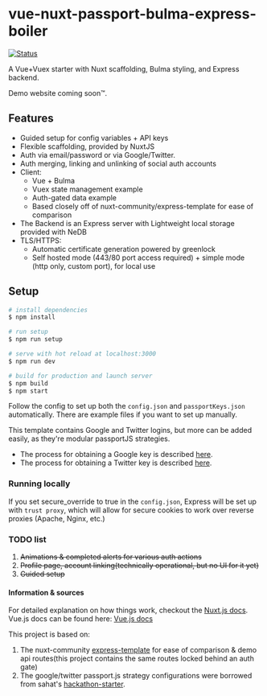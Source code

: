 # vue-nuxt-passport-bulma-express-boiler

[![Status](https://travis-ci.org/scharkee/vue-nuxt-passport-bulma-express-boiler.svg?branch=master)](https://travis-ci.org/scharkee/vue-nuxt-passport-bulma-express-boiler)

A Vue+Vuex starter with Nuxt scaffolding, Bulma styling, and Express backend.

Demo website coming soon™.

## Features

- Guided setup for config variables + API keys
- Flexible scaffolding, provided by NuxtJS
- Auth via email/password or via Google/Twitter.
- Auth merging, linking and unlinking of social auth accounts
- Client:
  - Vue + Bulma
  - Vuex state management example
  - Auth-gated data example
  - Based closely off of nuxt-community/express-template for ease of comparison
- The Backend is an Express server with Lightweight local storage provided with NeDB
- TLS/HTTPS:
  - Automatic certificate generation powered by greenlock
  - Self hosted mode (443/80 port access required) + simple mode (http only, custom port), for local use

## Setup

```bash
# install dependencies
$ npm install

# run setup
$ npm run setup

# serve with hot reload at localhost:3000
$ npm run dev

# build for production and launch server
$ npm build
$ npm start
```

Follow the config to set up both the `config.json` and `passportKeys.json` automatically. There are example files if you want to set up manually.

This template contains Google and Twitter logins, but more can be added easily, as they're modular passportJS strategies.

- The process for obtaining a Google key is described [here](https://developers.google.com/identity/protocols/OAuth2).
- The process for obtaining a Twitter key is described [here](https://developer.twitter.com/en/docs/basics/authentication/guides/access-tokens.html).

### Running locally

If you set secure_override to true in the `config.json`, Express will be set up with `trust proxy`, which will allow for secure cookies to work over reverse proxies (Apache, Nginx, etc.)

### TODO list

1. ~~Animations & completed alerts for various auth actions~~
2. ~~Profile page, account linking(technically operational, but no UI for it yet)~~
3. ~~Guided setup~~

#### Information & sources

For detailed explanation on how things work, checkout the [Nuxt.js docs](https://nuxtjs.org/guide).
Vue.js docs can be found here: [Vue.js docs](https://vuejs.org/v2/guide/index.html)

This project is based on:

1. The nuxt-community [express-template](https://github.com/nuxt-community/express-template) for ease of comparison & demo api routes(this project contains the same routes locked behind an auth gate)
2. The google/twitter passport.js strategy configurations were borrowed from sahat's [hackathon-starter](https://github.com/sahat/hackathon-starter).
